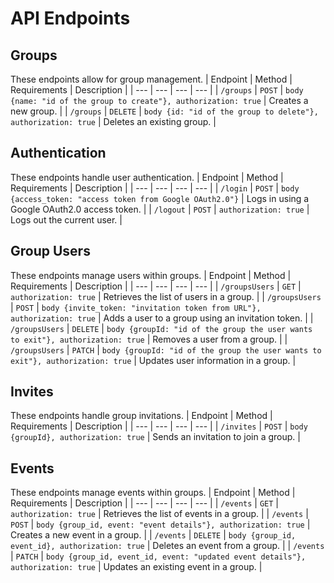 # API Endpoints

## Groups
These endpoints allow for group management.
| Endpoint | Method | Requirements | Description |
| --- | --- | --- | --- |
| `/groups` | `POST` | `body {name: "id of the group to create"}, authorization: true` | Creates a new group. |
| `/groups` | `DELETE` | `body {id: "id of the group to delete"}, authorization: true` | Deletes an existing group. |

## Authentication
These endpoints handle user authentication.
| Endpoint | Method | Requirements | Description |
| --- | --- | --- | --- |
| `/login` | `POST` | `body {access_token: "access token from Google OAuth2.0"}` | Logs in using a Google OAuth2.0 access token. |
| `/logout` | `POST` | `authorization: true` | Logs out the current user. |

## Group Users
These endpoints manage users within groups.
| Endpoint | Method | Requirements | Description |
| --- | --- | --- | --- |
| `/groupsUsers` | `GET` | `authorization: true` | Retrieves the list of users in a group. |
| `/groupsUsers` | `POST` | `body {invite_token: "invitation token from URL"}, authorization: true` | Adds a user to a group using an invitation token. |
| `/groupsUsers` | `DELETE` | `body {groupId: "id of the group the user wants to exit"}, authorization: true` | Removes a user from a group. |
| `/groupsUsers` | `PATCH` | `body {groupId: "id of the group the user wants to exit"}, authorization: true` | Updates user information in a group. |

## Invites
These endpoints handle group invitations.
| Endpoint | Method | Requirements | Description |
| --- | --- | --- | --- |
| `/invites` | `POST` | `body {groupId}, authorization: true` | Sends an invitation to join a group. |

## Events
These endpoints manage events within groups.
| Endpoint | Method | Requirements | Description |
| --- | --- | --- | --- |
| `/events` | `GET` | `authorization: true` | Retrieves the list of events in a group. |
| `/events` | `POST` | `body {group_id, event: "event details"}, authorization: true` | Creates a new event in a group. |
| `/events` | `DELETE` | `body {group_id, event_id}, authorization: true` | Deletes an event from a group. |
| `/events` | `PATCH` | `body {group_id, event_id, event: "updated event details"}, authorization: true` | Updates an existing event in a group. |